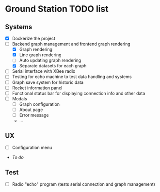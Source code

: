 # Ground Station TODO list

## Systems
- [x] Dockerize the project
- [ ] Backend graph management and frontend graph rendering
    - [x] Graph rendering
    - [x] Line graph rendering
    - [ ] Auto updating graph rendering
    - [x] Separate datasets for each graph
- [ ] Serial interface with XBee radio
- [ ] Testing for echo machine to test data handling and systems
- [ ] Graph save system for historic data
- [ ] Rocket information panel
- [ ] Functional status bar for displaying connection info and other data
- [ ] Modals
    - [ ] Graph configuration
    - [ ] About page
    - [ ] Error message
    - ...

## UX
- [ ] Configuration menu
- *To do*

## Test
- [ ] Radio "echo" program (tests serial connection and graph management)
